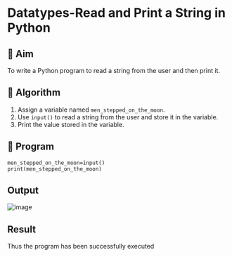 # Datatypes-Read and Print a String in Python

## 🎯 Aim
To write a Python program to read a string from the user and then print it.

## 🧠 Algorithm
1. Assign a variable named `men_stepped_on_the_moon`.
2. Use `input()` to read a string from the user and store it in the variable.
3. Print the value stored in the variable.

## 🧾 Program

```
men_stepped_on_the_moon=input()  
print(men_stepped_on_the_moon)
```
## Output

![image](https://github.com/user-attachments/assets/40f6676a-cd24-492c-889b-6be151aa3717)

## Result

Thus the program has been successfully executed
